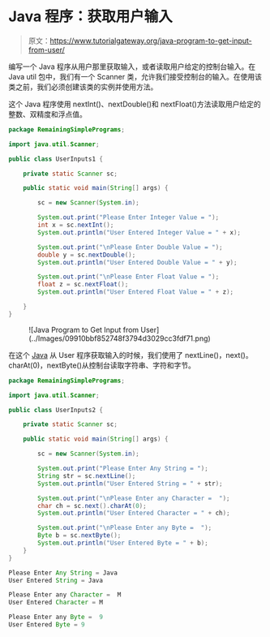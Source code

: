 # Java 程序：获取用户输入

> 原文：<https://www.tutorialgateway.org/java-program-to-get-input-from-user/>

编写一个 Java 程序从用户那里获取输入，或者读取用户给定的控制台输入。在 Java util 包中，我们有一个 Scanner 类，允许我们接受控制台的输入。在使用该类之前，我们必须创建该类的实例并使用方法。

这个 Java 程序使用 nextInt()、nextDouble()和 nextFloat()方法读取用户给定的整数、双精度和浮点值。

```java
package RemainingSimplePrograms;

import java.util.Scanner;

public class UserInputs1 {

	private static Scanner sc;

	public static void main(String[] args) {

		sc = new Scanner(System.in);

		System.out.print("Please Enter Integer Value = ");
		int x = sc.nextInt();
		System.out.println("User Entered Integer Value = " + x);

		System.out.print("\nPlease Enter Double Value = ");
		double y = sc.nextDouble();
		System.out.println("User Entered Double Value = " + y);

		System.out.print("\nPlease Enter Float Value = ");
		float z = sc.nextFloat();
		System.out.println("User Entered Float Value = " + z);

	}
}
```

<figure class="wp-block-image size-large">![Java Program to Get Input from User](../Images/09910bbf852748f3794d3029cc3fdf71.png)</figure>

在这个 [Java](https://www.tutorialgateway.org/learn-java-programs/) 从 User 程序获取输入的时候，我们使用了 nextLine()，next()。charAt(0)，nextByte()从控制台读取字符串、字符和字节。

```java
package RemainingSimplePrograms;

import java.util.Scanner;

public class UserInputs2 {

	private static Scanner sc;

	public static void main(String[] args) {

		sc = new Scanner(System.in);

		System.out.print("Please Enter Any String = ");
		String str = sc.nextLine();
		System.out.println("User Entered String = " + str);

		System.out.print("\nPlease Enter any Character =  ");
		char ch = sc.next().charAt(0);
		System.out.println("User Entered Character = " + ch);

		System.out.print("\nPlease Enter any Byte =  ");
		Byte b = sc.nextByte();
		System.out.println("User Entered Byte = " + b);
	}
}

```

```java
Please Enter Any String = Java
User Entered String = Java

Please Enter any Character =  M
User Entered Character = M

Please Enter any Byte =  9
User Entered Byte = 9
```